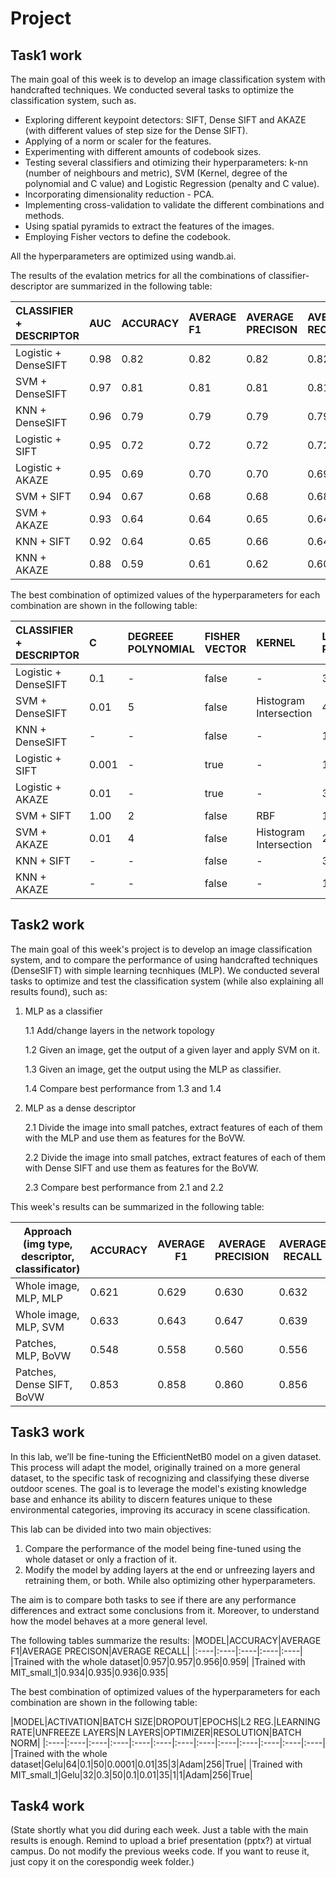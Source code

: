 # Project

## Task1 work
The main goal of this week is to develop an image classification system with handcrafted techniques. We conducted several tasks to optimize the classification system, such as.

- Exploring different keypoint detectors: SIFT, Dense SIFT and AKAZE (with different values of step size for the Dense SIFT).
- Applying of a norm or scaler for the features.
- Experimenting with different amounts of codebook sizes.
- Testing several classifiers and otimizing their hyperparameters: k-nn (number of neighbours and metric), SVM (Kernel, degree of the polynomial and C value) and Logistic Regression (penalty and C value).
- Incorporating dimensionality reduction - PCA.
- Implementing cross-validation to validate the different combinations and methods.
- Using spatial pyramids to extract the features of the images.
- Employing Fisher vectors to define the codebook.


All the hyperparameters are optimized using wandb.ai.

The results of the evalation metrics for all the combinations of classifier-descriptor are summarized in the following table:


|CLASSIFIER + DESCRIPTOR|AUC|ACCURACY|AVERAGE F1|AVERAGE PRECISON|AVERAGE RECALL|
|:----|:----|:----|:----|:----|:----|
|Logistic  + DenseSIFT|0.98|0.82|0.82|0.82|0.82|
|SVM  + DenseSIFT|0.97|0.81|0.81|0.81|0.81|
|KNN + DenseSIFT|0.96|0.79|0.79|0.79|0.79|
|Logistic  + SIFT|0.95|0.72|0.72|0.72|0.72|
|Logistic  + AKAZE|0.95|0.69|0.70|0.70|0.69|
|SVM  + SIFT|0.94|0.67|0.68|0.68|0.68|
|SVM  + AKAZE|0.93|0.64|0.64|0.65|0.64|
|KNN  + SIFT|0.92|0.64|0.65|0.66|0.64|
|KNN  + AKAZE|0.88|0.59|0.61|0.62|0.60|


The best combination of optimized values of the hyperparameters for each combination are shown in the following table:

|CLASSIFIER + DESCRIPTOR|C|DEGREEE POLYNOMIAL|FISHER VECTOR|KERNEL|LEVEL PYRAMID|N COMPONENTS|N FEATURES|N NEIGHBORS|N WORDS|P|SCALING|STEP SIZE|
|:----|:----|:----|:----|:----|:----|:----|:----|:----|:----|:----|:----|:----|
|Logistic  + DenseSIFT|0.1|-|false|-|3|59|1024|-|223|-|true|4|
|SVM  + DenseSIFT|0.01|5|false|Histogram Intersection|4|54|1024|-|314|-|false|12|
|KNN + DenseSIFT|-|-|false|-|1|51|1024|9|890|2|false|18|
|Logistic  + SIFT|0.001|-|true|-|1|53|1024|-|132|-|true|-|
|Logistic  + AKAZE|0.01|-|true|-|3|62|1024|-|203|-|true|-|
|SVM  + SIFT|1.00|2|false|RBF|1|56|1024|-|239|-|true|-|
|SVM  + AKAZE|0.01|4|false|Histogram Intersection|2|24|1024|-|478|-|true|-|
|KNN  + SIFT|-|-|false|-|3|39|1024|25|297|2|true|92|
|KNN  + AKAZE|-|-|false|-|1|52|1024|8|869|2|true|82|



## Task2 work
The main goal of this week's project is to develop an image classification system, and to compare the performance of using handcrafted techniques (DenseSIFT) with simple learning tecnhiques (MLP). We conducted several tasks to optimize and test the classification system (while also explaining all results found), such as:

1. MLP as a classifier

    1.1 Add/change layers in the network topology
   
    1.2 Given an image, get the output of a given layer and apply SVM on it.
   
    1.3 Given an image, get the output using the MLP as classifier.
   
    1.4 Compare best performance from 1.3 and 1.4

4. MLP as a dense descriptor

    2.1 Divide the image into small patches, extract features of each of them with the MLP and use them as features for the BoVW.
   
    2.2 Divide the image into small patches, extract features of each of them with Dense SIFT and use them as features for the BoVW.

    2.3 Compare best performance from 2.1 and 2.2

This week's results can be summarized in the following table:

| Approach (img type, descriptor, classificator) | ACCURACY | AVERAGE F1 | AVERAGE PRECISION | AVERAGE RECALL |
| --------------------------------------------- | -------- | ---------- | ------------------ | --------------- |
| Whole image, MLP, MLP                          | 0.621     | 0.629       | 0.630               | 0.632            |
| Whole image, MLP, SVM                          | 0.633    | 0.643      | 0.647              | 0.639           |
| Patches, MLP, BoVW                             | 0.548    | 0.558      | 0.560              | 0.556           |
| Patches, Dense SIFT, BoVW                      | 0.853    | 0.858      | 0.860              | 0.856           |



## Task3 work
In this lab, we’ll be fine-tuning the EfficientNetB0 model on a given dataset. This process will adapt the model, originally trained on a more general dataset, to the specific task of recognizing and classifying these diverse outdoor scenes. The goal is to leverage the model's existing knowledge base and enhance its ability to discern features unique to these environmental categories, improving its accuracy in scene classification.

This lab can be divided into two main objectives: 
1. Compare the performance of the model being fine-tuned using the whole dataset or only a fraction of it.
2. Modify the model by adding layers at the end or unfreezing layers and retraining them, or both. While also optimizing other hyperparameters.

The aim is to compare both tasks to see if there are any performance differences and extract some conclusions from it. Moreover, to understand how the model behaves at a more general level.

The following tables summarize the results:
|MODEL|ACCURACY|AVERAGE F1|AVERAGE PRECISON|AVERAGE RECALL|
|:----|:----|:----|:----|:----|
|Trained with the whole dataset|0.957|0.957|0.956|0.959|
|Trained with MIT_small_1|0.934|0.935|0.936|0.935|



The best combination of optimized values of the hyperparameters for each combination are shown in the following table:

|MODEL|ACTIVATION|BATCH SIZE|DROPOUT|EPOCHS|L2 REG.|LEARNING RATE|UNFREEZE LAYERS|N LAYERS|OPTIMIZER|RESOLUTION|BATCH NORM|
|:----|:----|:----|:----|:----|:----|:----|:----|:----|:----|:----|:----|:----|
|Trained with the whole dataset|Gelu|64|0.1|50|0.0001|0.01|35|3|Adam|256|True|
|Trained with MIT_small_1|Gelu|32|0.3|50|0.1|0.01|35|1|1|Adam|256|True|




## Task4 work



(State shortly what you did during each week. Just a table with the main results is enough. Remind to upload a brief presentation (pptx?) at virtual campus. Do not modify the previous weeks code. If you want to reuse it, just copy it on the corespondig week folder.)
